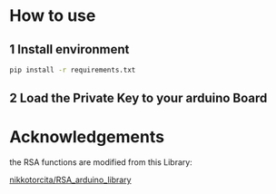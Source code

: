 # How to use

## 1 Install environment
```bash
pip install -r requirements.txt
```

## 2 Load the Private Key to your arduino Board

# Acknowledgements
the RSA functions are modified from this Library:

[nikkotorcita/RSA_arduino_library](https://github.com/nikkotorcita/RSA_arduino_library)